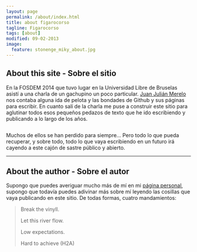 ```yaml
---
layout: page
permalink: /about/index.html
title: about figarocorso
tagline: Figarocorso
tags: [about]
modified: 09-02-2013
image:
  feature: stonenge_miky_about.jpg
---
```


## About this site - Sobre el sitio
En la FOSDEM 2014 que tuvo lugar en la Universidad Libre de Bruselas asistí a una charla de un gachupino un poco particular. [Juan Julián Merelo](https://github.com/JJ) nos contaba alguna ida de pelota y las bondades de Github y sus páginas para escribir. En cuanto salí de la charla me puse a construir este sitio para aglutinar todos esos pequeños pedazos de texto que he ido escribiendo y publicando a lo largo de los años.
<pre></pre>
Muchos de ellos se han perdido para siempre... Pero todo lo que pueda recuperar, y sobre todo, todo lo que vaya escribiendo en un futuro irá cayendo a este cajón de sastre público y abierto.

---

## About the author - Sobre el autor
Supongo que puedes averiguar mucho más de mí en mi [página personal](http://www.migueljulian.com), supongo que todavía puedes adivinar más sobre mí leyendo las cosillas que vaya publicando en este sitio. De todas formas, cuatro mandamientos:

> Break the vinyll.
>
> Let this river flow.
>
> Low expectations.
>
> Hard to achieve (H2A)
